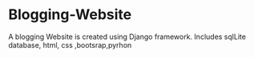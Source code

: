 # Blogging-Website
A blogging Website is created using Django framework. Includes sqlLite database, html, css ,bootsrap,pyrhon
